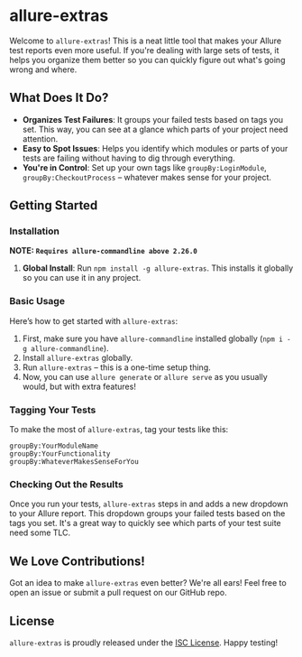# allure-extras

Welcome to `allure-extras`! This is a neat little tool that makes your Allure test reports even more useful. If you're dealing with large sets of tests, it helps you organize them better so you can quickly figure out what's going wrong and where.

## What Does It Do?

- **Organizes Test Failures**: It groups your failed tests based on tags you set. This way, you can see at a glance which parts of your project need attention.
- **Easy to Spot Issues**: Helps you identify which modules or parts of your tests are failing without having to dig through everything.
- **You're in Control**: Set up your own tags like `groupBy:LoginModule`, `groupBy:CheckoutProcess` – whatever makes sense for your project.

## Getting Started

### Installation
**NOTE: `Requires allure-commandline above 2.26.0`**

1. **Global Install**: Run `npm install -g allure-extras`. This installs it globally so you can use it in any project.

### Basic Usage

Here’s how to get started with `allure-extras`:

1. First, make sure you have `allure-commandline` installed globally (`npm i -g allure-commandline`).
2. Install `allure-extras` globally.
3. Run `allure-extras` – this is a one-time setup thing.
4. Now, you can use `allure generate` or `allure serve` as you usually would, but with extra features!

### Tagging Your Tests

To make the most of `allure-extras`, tag your tests like this:

```plaintext
groupBy:YourModuleName
groupBy:YourFunctionality
groupBy:WhateverMakesSenseForYou
```

### Checking Out the Results

Once you run your tests, `allure-extras` steps in and adds a new dropdown to your Allure report. This dropdown groups your failed tests based on the tags you set. It's a great way to quickly see which parts of your test suite need some TLC.

## We Love Contributions!

Got an idea to make `allure-extras` even better? We're all ears! Feel free to open an issue or submit a pull request on our GitHub repo.

## License

`allure-extras` is proudly released under the [ISC License](LICENSE). Happy testing!
